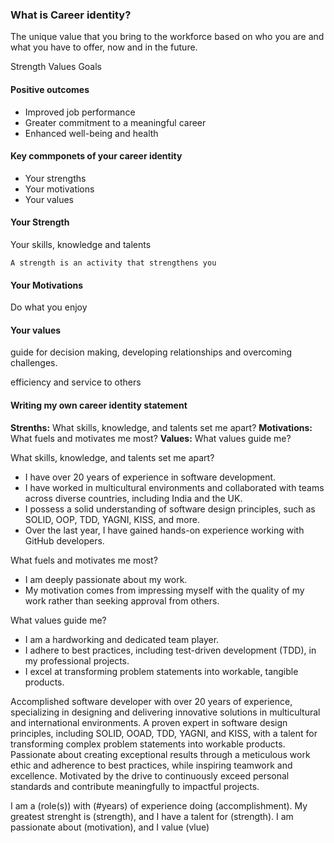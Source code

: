 ### What is Career identity?

The unique value that you bring to the workforce based on who you are and what you have to offer, now and in the future.


Strength
Values
Goals


#### Positive outcomes
- Improved job performance
- Greater commitment to a meaningful career
- Enhanced well-being and health


#### Key commponets of your career identity
- Your strengths
- Your motivations
- Your values

#### Your Strength

Your skills, knowledge and talents

`A strength is an activity that strengthens you`

#### Your Motivations

Do what you enjoy

#### Your values

guide for decision making, developing relationships and overcoming challenges.

efficiency and service to others


#### Writing my own career identity statement

**Strenths:** What skills, knowledge, and talents set me apart?
**Motivations:** What fuels and motivates me most?
**Values:** What values guide me?

What skills, knowledge, and talents set me apart?
- I have over 20 years of experience in software development.
- I have worked in multicultural environments and collaborated with teams across diverse countries, including India and the UK.
- I possess a solid understanding of software design principles, such as SOLID, OOP, TDD, YAGNI, KISS, and more.
- Over the last year, I have gained hands-on experience working with GitHub developers.

What fuels and motivates me most?
- I am deeply passionate about my work.
- My motivation comes from impressing myself with the quality of my work rather than seeking approval from others.

What values guide me?
- I am a hardworking and dedicated team player.
- I adhere to best practices, including test-driven development (TDD), in my professional projects.
- I excel at transforming problem statements into workable, tangible products.


Accomplished software developer with over 20 years of experience, specializing in designing and delivering innovative solutions in multicultural and international environments. 
A proven expert in software design principles, including SOLID, OOAD, TDD, YAGNI, and KISS, with a talent for transforming complex problem statements into workable products. 
Passionate about creating exceptional results through a meticulous work ethic and adherence to best practices, while inspiring teamwork and excellence. 
Motivated by the drive to continuously exceed personal standards and contribute meaningfully to impactful projects.


I am a (role(s)) with (#years) of experience doing (accomplishment).
My greatest strenght is (strength), and I have a talent for (strength).
I am passionate about (motivation), and I value (vlue)






